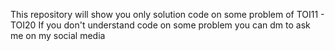 This repository will show you only solution code on some problem of TOI11 - TOI20 If you don't understand code on some problem you can dm to ask me on my social media
